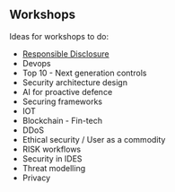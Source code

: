 ## Workshops

Ideas for workshops to do:

- [Responsible Disclosure](Responsible-disclosure.md)
- Devops
- Top 10 - Next generation controls
- Security architecture design
- AI for proactive defence
- Securing frameworks
- IOT
- Blockchain - Fin-tech
- DDoS
- Ethical security / User as a commodity
- RISK workflows
- Security in IDES
- Threat modelling
- Privacy
